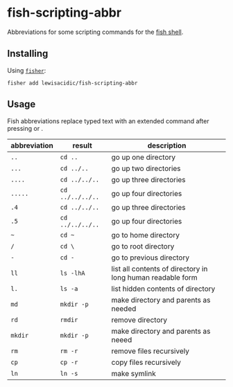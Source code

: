 # fish-scripting-abbr
Abbreviations for some scripting commands for the [fish shell](https://fishshell.com/).

## Installing

Using [`fisher`](https://github.com/jorgebucaran/fisher):

```fish
fisher add lewisacidic/fish-scripting-abbr
```

## Usage

Fish abbreviations replace typed text with an extended command after pressing <Space> or <Enter>.


abbreviation | result | description
-------------|--------|------------
`..` | `cd ..` | go up one directory
`...` | `cd ../..` | go up two directories
`....` | `cd ../../..` | go up three directories
`.....` | `cd ../../../..` | go up four directories
`.4` | `cd ../../..` | go up three directories
`.5` | `cd ../../../..` | go up four directories
`~` | `cd ~` | go to home directory
`/` | `cd \` | go to root directory
`-` | `cd -` | go to previous directory
`ll` | `ls -lhA` | list all contents of directory in long human readable form
`l.` | `ls -a` | list hidden contents of directory
`md` | `mkdir -p` | make directory and parents as needed
`rd` | `rmdir` | remove directory
`mkdir` | `mkdir -p` | make directory and parents as neeed
`rm` | `rm -r` | remove files recursively
`cp` | `cp -r` | copy files recursively
`ln` | `ln -s` | make symlink

